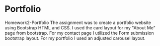 # Portfolio
Homework2-Portfolio
The assignment was to create a portfolio website using Bootstrap HTML and CSS. I used the card layout for my "About Me" page from bootstrap. For my contact page I utilized the Form submission bootstrap layout. For my portfolio I used an adjusted carousel layout.